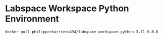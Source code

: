 # Labspace Workspace Python Environment

```bash
docker pull philippecharriere494/labspace-workspace-python:3.11_0.0.0
```